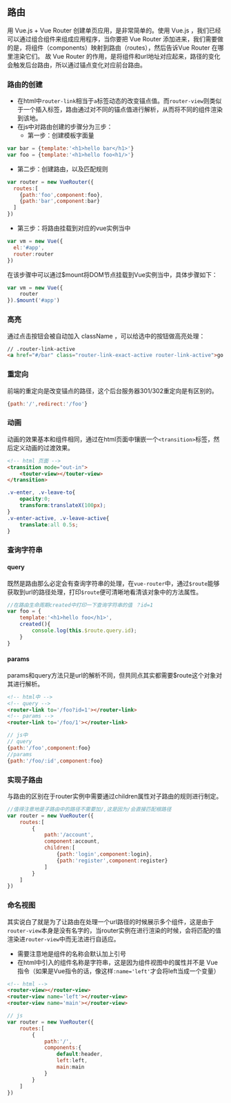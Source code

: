 ## 路由
用 Vue.js + Vue Router 创建单页应用，是非常简单的。使用 Vue.js ，我们已经可以通过组合组件来组成应用程序，当你要把 Vue Router 添加进来，我们需要做的是，将组件（components）映射到路由（routes），然后告诉Vue Router 在哪里渲染它们。
故 Vue Router 的作用，是将组件和url地址对应起来，路径的变化会触发后台路由，所以通过锚点变化对应前台路由。

### 路由的创建

- 在html中`router-link`相当于`a`标签动态的改变锚点值。而`router-view`则类似于一个插入标签，路由通过对不同的锚点值进行解析，从而将不同的组件渲染到该地。
- 在js中对路由创建的步骤分为三步：
  - 第一步：创建模板字面量
```javascript
var bar = {template:'<h1>hello bar</h1>'}
var foo = {template:'<h1>hello foo<h1/>'}
```
  - 第二步：创建路由，以及匹配规则
  ```javascript
  var router = new VueRouter({
    routes:[
      {path:'foo',component:foo},
      {path:'bar',component:bar}
    ]
  })
  ```
  - 第三步：将路由挂载到对应的vue实例当中
```JavaScript
var vm = new Vue({
  el:'#app',
  router:router
})
```

在该步骤中可以通过$mount将DOM节点挂载到Vue实例当中，具体步骤如下：

```javascript
var vm = new Vue({
    router
}).$mount('#app')
```

### 高亮

通过点击按钮会被自动加入 className ，可以给选中的按钮做高亮处理：

```html
// .router-link-active
<a href="#/bar" class="router-link-exact-active router-link-active">go to bar</a>
```

### 重定向

前端的重定向是改变锚点的路径，这个后台服务器301/302重定向是有区别的。

```javascript
{path:'/',redirect:'/foo'}
```

### 动画

动画的效果基本和组件相同，通过在html页面中镶嵌一个`<transition>`标签，然后定义动画的过渡效果。

```html
<!-- html 页面 -->
<transition mode="out-in">
    <touter-view></touter-view>
</transition>
```

```css
.v-enter, .v-leave-to{
    opacity:0;
    transform:translateX(100px);
}
.v-enter-active, .v-leave-active{
    translate:all 0.5s;
}
```

### 查询字符串

#### query

既然是路由那么必定会有查询字符串的处理，在`vue-router`中，通过`$route`能够获取到url的路径处理，打印`$route`便可清晰地看清该对象中的方法属性。

```javascript
//在路由生命周期created中打印一下查询字符串的值 ？id=1
var foo = {
    template:'<h1>hello foo</h1>',
    created(){
        console.log(this.$route.query.id);
    }
}
```

#### params

params和query方法只是url的解析不同，但共同点其实都需要$route这个对象对其进行解析。

```html
<!-- html中 -->
<!-- query -->
<router-link to='/foo?id=1'></router-link>
<!-- params -->
<router-link to='/foo/1'></router-link>
```

```javascript
// js中
// query
{path:'/foo',component:foo}
//params
{path:'/foo/:id',component:foo}
```

### 实现子路由

与路由的区别在于router实例中需要通过children属性对子路由的规则进行制定。

```javascript
//值得注意地是子路由中的路径不需要加/,这是因为/会直接匹配根路径
var router = new VueRouter({
    routes:[
        {
            path:'/account',
            component:account,
            children:[
                {path:'login',component:login},
                {path:'register',component:register}
            ]
        }
    ]
})
```

### 命名视图

其实说白了就是为了让路由在处理一个url路径的时候展示多个组件，这是由于`router-view`本身是没有名字的，当router实例在进行渲染的时候，会将匹配的值渲染进`router-view`中而无法进行自适应。

- 需要注意地是组件的名称会默认加上引号
- 在html中引入的组件名称是字符串，这是因为组件视图中的属性并不是 Vue 指令（如果是Vue指令的话，像这样`:name='left'`才会将left当成一个变量）

```html
<!-- html -->
<router-view></router-view>
<router-view name='left'></router-view>
<router-view name='main'></router-view>
```

```javascript
// js
var router = new VueRouter({
    routes:[
        {
            path:'/',
            components:{
                default:header,
                left:left,
                main:main
            }
        }
    ]
})
```

